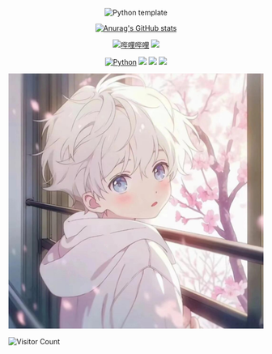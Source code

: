 <div id="title" align=center>

![Python template][github-sub-title:img]

[![Anurag's GitHub stats](https://github-readme-stats.vercel.app/api?username=MegSopern&show_icons=true&theme=tokyonight)](https://b23.tv/iEJTnPp)

[![哔哩哔哩](https://img.shields.io/badge/%E5%93%94%E5%93%A9%E5%93%94%E5%93%A9-MegSu-blue)](https://m.bilibili.com/space/424292951)
[![](https://img.shields.io/badge/video-YouTube-red)]()

[![Python](https://img.shields.io/badge/code-Modern%20C++-blue)]([https://docs.microsoft.com/zh-cn/windows/python]) 
![](https://img.shields.io/badge/讨厌-下雨🌧️-yellow) 
![](https://img.shields.io/badge/性格-开朗-red) 
![](https://img.shields.io/badge/爱好-二次元-red)

</div>

![头像](image/头像.jpg)

![Visitor Count](https://profile-counter.glitch.me/MegSopern/count.svg)

[github-sub-title:img]: https://readme-typing-svg.herokuapp.com?font=Segoe+Script&center=true&lines=MEG.
